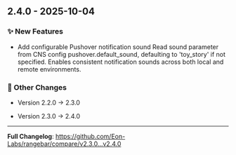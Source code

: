 
## 2.4.0 - 2025-10-04


### ✨ New Features

- Add configurable Pushover notification sound Read sound parameter from CNS config pushover.default_sound, defaulting to 'toy_story' if not specified. Enables consistent notification sounds across both local and remote environments.



### 📝 Other Changes

- Version 2.2.0 → 2.3.0

- Version 2.3.0 → 2.4.0



---
**Full Changelog**: https://github.com/Eon-Labs/rangebar/compare/v2.3.0...v2.4.0
